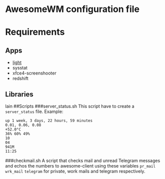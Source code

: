 # AwesomeWM configuration file
# Requirements
## Apps
* [light](https://github.com/haikarainen/light)
* sysstat
* xfce4-screenshooter
* redshift

## Libraries
lain
##Scripts
###server_status.sh
This script have to create a `server_status` file. Example:

```
up 1 week, 3 days, 22 hours, 59 minutes
0.01, 0.06, 0.08
+52.0°C
36% 60% 49% 
10
04
941M
11:25
```

###checkmail.sh
A script that checks mail and unread Telegram messages and echos the numbers to awesome-client using these variables `pr_mail` `wrk_mail` `telegram` for private, work mails and telegram respectively.
